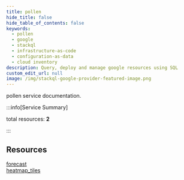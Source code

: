 ```yaml
---
title: pollen
hide_title: false
hide_table_of_contents: false
keywords:
  - pollen
  - google
  - stackql
  - infrastructure-as-code
  - configuration-as-data
  - cloud inventory
description: Query, deploy and manage google resources using SQL
custom_edit_url: null
image: /img/stackql-google-provider-featured-image.png
---
```


pollen service documentation.

:::info[Service Summary]

total resources: __2__  

:::

## Resources
<div class="row">
<div class="providerDocColumn">
<a href="/services/pollen/forecast/">forecast</a>
</div>
<div class="providerDocColumn">
<a href="/services/pollen/heatmap_tiles/">heatmap_tiles</a>
</div>
</div>